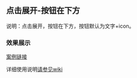 ## 点击展开-按钮在下方
说明：点击展开，按钮在下方，按钮默认为文字+icon。

### 效果展示
[案例链接](https://webapp.zhaopin.com/2023/shh/zjal0411ZL79349/index.html#/pages/spread/index?_blank)

详细使用说明[请参见wiki](https://wiki.zhaopin.com/pages/viewpage.action?pageId=136715059?_blank)
